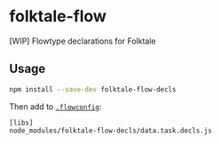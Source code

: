 # folktale-flow
[WIP] Flowtype declarations for Folktale

## Usage
```sh
npm install --save-dev folktale-flow-decls
```

Then add to [`.flowconfig`](https://flowtype.org/docs/advanced-configuration.html):

```
[libs]
node_modules/folktale-flow-decls/data.task.decls.js
```

